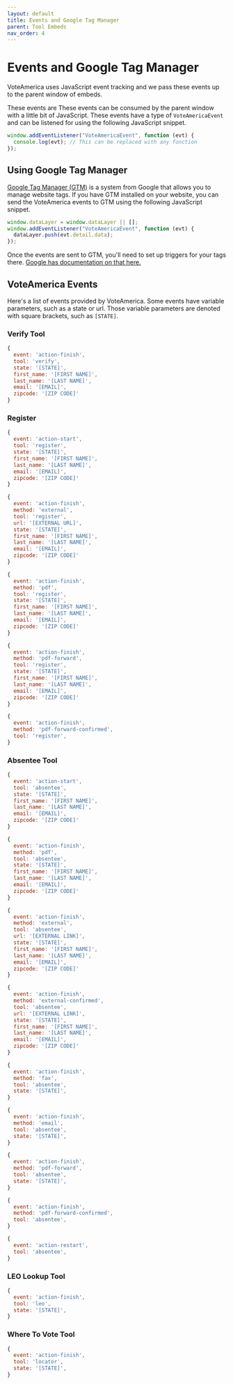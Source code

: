 ```yaml
---
layout: default
title: Events and Google Tag Manager
parent: Tool Embeds
nav_order: 4
---
```


# Events and Google Tag Manager

VoteAmerica uses JavaScript event tracking and we pass these events up to the parent window of embeds.

These events are These events can be consumed by the parent window with a little bit of JavaScript. These events have a type of `VoteAmericaEvent` and can be listened for using the following JavaScript snippet.

```js
window.addEventListener("VoteAmericaEvent", function (evt) {
  console.log(evt); // This can be replaced with any function
});
```

## Using Google Tag Manager

[Google Tag Manager (GTM)](https://marketingplatform.google.com/about/tag-manager/) is a system from Google that allows you to manage website tags. If you have GTM installed on your website, you can send the VoteAmerica events to GTM using the following JavaScript snippet.

```js
window.dataLayer = window.dataLayer || [];
window.addEventListener("VoteAmericaEvent", function (evt) {
  dataLayer.push(evt.detail.data);
});
```

Once the events are sent to GTM, you'll need to set up triggers for your tags there. [Google has documentation on that here.](https://support.google.com/tagmanager/answer/6106716?hl=en)

## VoteAmerica Events

Here's a list of events provided by VoteAmerica. Some events have variable parameters, such as a state or url. Those variable parameters are denoted with square brackets, such as `[STATE]`.

### Verify Tool

```js
{
  event: 'action-finish',
  tool: 'verify',
  state: '[STATE]',
  first_name: '[FIRST NAME]',
  last_name: '[LAST NAME]',
  email: '[EMAIL]',
  zipcode: '[ZIP CODE]'    
}
```

### Register

```js
{
  event: 'action-start',
  tool: 'register',
  state: '[STATE]', 
  first_name: '[FIRST NAME]',
  last_name: '[LAST NAME]',
  email: '[EMAIL]',
  zipcode: '[ZIP CODE]'      
}

{
  event: 'action-finish',
  method: 'external',
  tool: 'register',
  url: '[EXTERNAL URL]',
  state: '[STATE]',
  first_name: '[FIRST NAME]',
  last_name: '[LAST NAME]',
  email: '[EMAIL]',
  zipcode: '[ZIP CODE]'
}

{
  event: 'action-finish',
  method: 'pdf',
  tool: 'register',
  state: '[STATE]',
  first_name: '[FIRST NAME]',
  last_name: '[LAST NAME]',
  email: '[EMAIL]',
  zipcode: '[ZIP CODE]'   
}

{
  event: 'action-finish',
  method: 'pdf-forward',
  tool: 'register',
  state: '[STATE]',
  first_name: '[FIRST NAME]',
  last_name: '[LAST NAME]',
  email: '[EMAIL]',
  zipcode: '[ZIP CODE]'
}

{
  event: 'action-finish',
  method: 'pdf-forward-confirmed',
  tool: 'register',
}
```

### Absentee Tool

```js
{
  event: 'action-start',
  tool: 'absentee',
  state: '[STATE]',
  first_name: '[FIRST NAME]',
  last_name: '[LAST NAME]',
  email: '[EMAIL]',
  zipcode: '[ZIP CODE]'
}

{
  event: 'action-finish',
  method: 'pdf',
  tool: 'absentee',
  state: '[STATE]',
  first_name: '[FIRST NAME]',
  last_name: '[LAST NAME]',
  email: '[EMAIL]',
  zipcode: '[ZIP CODE]'
}

{
  event: 'action-finish',
  method: 'external',
  tool: 'absentee',
  url: '[EXTERNAL LINK]',
  state: '[STATE]',
  first_name: '[FIRST NAME]',
  last_name: '[LAST NAME]',
  email: '[EMAIL]',
  zipcode: '[ZIP CODE]'
}

{
  event: 'action-finish',
  method: 'external-confirmed',
  tool: 'absentee',
  url: '[EXTERNAL LINK]',
  state: '[STATE]',
  first_name: '[FIRST NAME]',
  last_name: '[LAST NAME]',
  email: '[EMAIL]',
  zipcode: '[ZIP CODE]'
}

{
  event: 'action-finish',
  method: 'fax',
  tool: 'absentee',
  state: '[STATE]',
}

{
  event: 'action-finish',
  method: 'email',
  tool: 'absentee',
  state: '[STATE]',
}

{
  event: 'action-finish',
  method: 'pdf-forward',
  tool: 'absentee',
  state: '[STATE]',
}

{
  event: 'action-finish',
  method: 'pdf-forward-confirmed',
  tool: 'absentee',
}

{
  event: 'action-restart',
  tool: 'absentee',
}
```

### LEO Lookup Tool

```js
{
  event: 'action-finish',
  tool: 'leo',
  state: '[STATE]',
}
```

### Where To Vote Tool

```js
{
  event: 'action-finish',
  tool: 'locator',
  state: '[STATE]',
}
```
